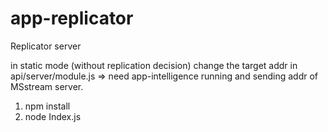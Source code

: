 # app-replicator
Replicator server

in static mode (without replication decision) change the target addr in api/server/module.js
=> need app-intelligence running and sending addr of MSstream server.

1. npm install
2. node Index.js

